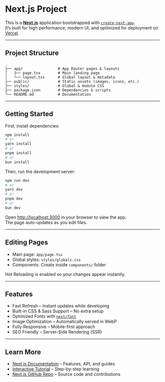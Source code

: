# Next.js Project

This is a **[Next.js](https://nextjs.org)** application bootstrapped with [`create-next-app`](https://nextjs.org/docs/app/api-reference/cli/create-next-app).  
It’s built for high performance, modern UI, and optimized for deployment on [Vercel](https://vercel.com).  

---

## Project Structure

```plaintext
.
├── app/                # App Router pages & layouts
│   ├── page.tsx        # Main landing page
│   └── layout.tsx      # Global layout & metadata
├── public/             # Static assets (images, icons, etc.)
├── styles/             # Global & module CSS
├── package.json        # Dependencies & scripts
└── README.md           # Documentation
```

---

## Getting Started

First, install dependencies:

```bash
npm install
# or
yarn install
# or
pnpm install
# or
bun install
```

Then, run the development server:

```bash
npm run dev
# or
yarn dev
# or
pnpm dev
# or
bun dev
```

Open [http://localhost:3000](http://localhost:3000) in your browser to view the app.  
The page auto-updates as you edit files.  

---

## Editing Pages

- Main page: `app/page.tsx`  
- Global styles: `styles/globals.css`  
- Components: Create inside `components/` folder  

Hot Reloading is enabled so your changes appear instantly.  

---

## Features

- Fast Refresh – Instant updates while developing  
- Built-in CSS & Sass Support – No extra setup  
- Optimized Fonts with [`next/font`](https://nextjs.org/docs/app/building-your-application/optimizing/fonts)  
- Image Optimization – Automatically served in WebP  
- Fully Responsive – Mobile-first approach  
- SEO Friendly – Server-Side Rendering (SSR)  

---

## Learn More

- [Next.js Documentation](https://nextjs.org/docs) – Features, API, and guides  
- [Interactive Tutorial](https://nextjs.org/learn) – Step-by-step learning  
- [Next.js GitHub Repo](https://github.com/vercel/next.js) – Source code and contributions  


